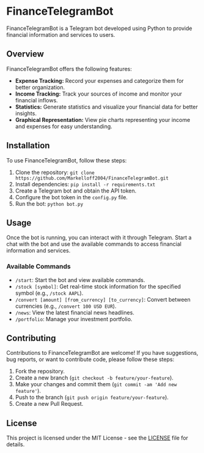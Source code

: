 # FinanceTelegramBot

FinanceTelegramBot is a Telegram bot developed using Python to provide financial information and services to users.

## Overview

FinanceTelegramBot offers the following features:
- **Expense Tracking:** Record your expenses and categorize them for better organization.
- **Income Tracking:** Track your sources of income and monitor your financial inflows.
- **Statistics:** Generate statistics and visualize your financial data for better insights.
- **Graphical Representation:** View pie charts representing your income and expenses for easy understanding.

## Installation

To use FinanceTelegramBot, follow these steps:
1. Clone the repository: `git clone https://github.com/Markelloff2004/FinanceTelegramBot.git`
2. Install dependencies: `pip install -r requirements.txt`
3. Create a Telegram bot and obtain the API token.
4. Configure the bot token in the `config.py` file.
5. Run the bot: `python bot.py`

## Usage

Once the bot is running, you can interact with it through Telegram. Start a chat with the bot and use the available commands to access financial information and services.

### Available Commands

- `/start`: Start the bot and view available commands.
- `/stock [symbol]`: Get real-time stock information for the specified symbol (e.g., `/stock AAPL`).
- `/convert [amount] [from_currency] [to_currency]`: Convert between currencies (e.g., `/convert 100 USD EUR`).
- `/news`: View the latest financial news headlines.
- `/portfolio`: Manage your investment portfolio.

## Contributing

Contributions to FinanceTelegramBot are welcome! If you have suggestions, bug reports, or want to contribute code, please follow these steps:
1. Fork the repository.
2. Create a new branch (`git checkout -b feature/your-feature`).
3. Make your changes and commit them (`git commit -am 'Add new feature'`).
4. Push to the branch (`git push origin feature/your-feature`).
5. Create a new Pull Request.

## License

This project is licensed under the MIT License - see the [LICENSE](LICENSE) file for details.
